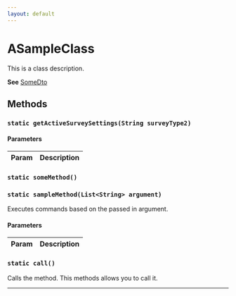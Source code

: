 ```yaml
---
layout: default
---
```

# ASampleClass

This is a class description.


**See** [SomeDto](/Misc/SomeDto.md)

## Methods
### `static getActiveSurveySettings(String surveyType2)`
#### Parameters
|Param|Description|
|---|---|

### `static someMethod()`
### `static sampleMethod(List<String> argument)`

Executes commands based on the passed in argument.

#### Parameters
|Param|Description|
|---|---|

### `static call()`

Calls the method. This methods allows you to call it.

---
